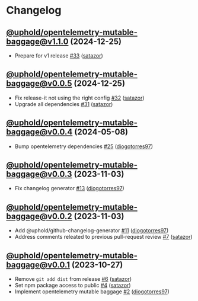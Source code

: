 # Changelog

## [@uphold/opentelemetry-mutable-baggage@v1.1.0](https://github.com/uphold/opentelemetry-js-contrib/releases/tag/@uphold/opentelemetry-mutable-baggage@v1.1.0) (2024-12-25)
- Prepare for v1 release [\#33](https://github.com/uphold/opentelemetry-js-contrib/pull/33) ([satazor](https://github.com/satazor))

## [@uphold/opentelemetry-mutable-baggage@v0.0.5](https://github.com/uphold/opentelemetry-js-contrib/releases/tag/@uphold/opentelemetry-mutable-baggage@v0.0.5) (2024-12-25)
- Fix release-it not using the right config [\#32](https://github.com/uphold/opentelemetry-js-contrib/pull/32) ([satazor](https://github.com/satazor))
- Upgrade all dependencies [\#31](https://github.com/uphold/opentelemetry-js-contrib/pull/31) ([satazor](https://github.com/satazor))

## [@uphold/opentelemetry-mutable-baggage@v0.0.4](https://github.com/uphold/opentelemetry-js-contrib/releases/tag/@uphold/opentelemetry-mutable-baggage@v0.0.4) (2024-05-08)
- Bump opentelemetry dependencies [\#25](https://github.com/uphold/opentelemetry-js-contrib/pull/25) ([diogotorres97](https://github.com/diogotorres97))

## [@uphold/opentelemetry-mutable-baggage@v0.0.3](https://github.com/uphold/opentelemetry-js-contrib/releases/tag/@uphold/opentelemetry-mutable-baggage@v0.0.3) (2023-11-03)
- Fix changelog generator [\#13](https://github.com/uphold/opentelemetry-js-contrib/pull/13) ([diogotorres97](https://github.com/diogotorres97))

## [@uphold/opentelemetry-mutable-baggage@v0.0.2](https://github.com/uphold/opentelemetry-js-contrib/releases/tag/%40uphold/opentelemetry-mutable-baggage%40v0.0.2) (2023-11-03)
- Add @uphold/github-changelog-generator [\#11](https://github.com/uphold/opentelemetry-js-contrib/pull/11) ([diogotorres97](https://github.com/diogotorres97))
- Address comments releated to previous pull-request review [\#7](https://github.com/uphold/opentelemetry-js-contrib/pull/7) ([satazor](https://github.com/satazor))

## [@uphold/opentelemetry-mutable-baggage@v0.0.1](https://github.com/uphold/opentelemetry-js-contrib/releases/tag/%40uphold/opentelemetry-mutable-baggage%40v0.0.1) (2023-10-27)
- Remove `git add dist` from release [\#6](https://github.com/uphold/opentelemetry-js-contrib/pull/6) ([satazor](https://github.com/satazor))
- Set npm package access to public [\#4](https://github.com/uphold/opentelemetry-js-contrib/pull/4) ([satazor](https://github.com/satazor))
- Implement opentelemetry mutable baggage [\#2](https://github.com/uphold/opentelemetry-js-contrib/pull/2) ([diogotorres97](https://github.com/diogotorres97))
